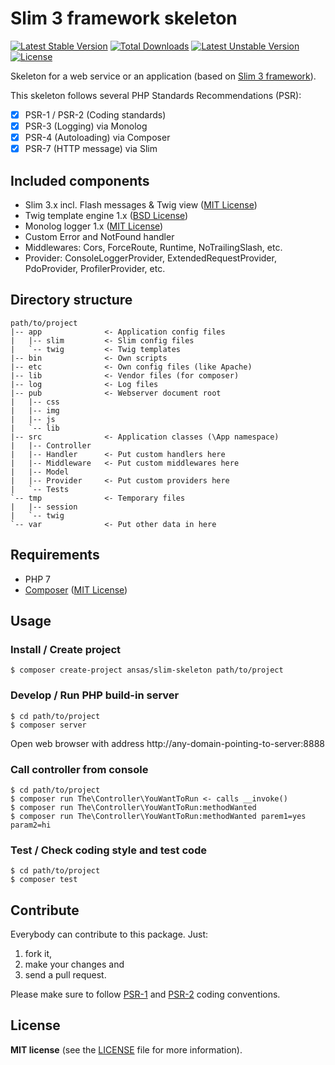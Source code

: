 # Slim 3 framework skeleton

[![Latest Stable Version](https://poser.pugx.org/ansas/slim-skeleton/v/stable)](https://packagist.org/packages/ansas/slim-skeleton)
[![Total Downloads](https://poser.pugx.org/ansas/slim-skeleton/downloads)](https://packagist.org/packages/ansas/slim-skeleton)
[![Latest Unstable Version](https://poser.pugx.org/ansas/slim-skeleton/v/unstable)](https://packagist.org/packages/ansas/slim-skeleton)
[![License](https://poser.pugx.org/ansas/slim-skeleton/license)](https://packagist.org/packages/ansas/slim-skeleton)

Skeleton for a web service or an application (based on [Slim 3 framework](http://slimframework.com/)).

This skeleton follows several PHP Standards Recommendations (PSR):
- [x] PSR-1 / PSR-2 (Coding standards)
- [x] PSR-3 (Logging) via Monolog
- [x] PSR-4 (Autoloading) via Composer
- [x] PSR-7 (HTTP message) via Slim

## Included components
* Slim 3.x incl. Flash messages & Twig view ([MIT License](https://github.com/slimphp/Slim/blob/3.x/LICENSE.md))
* Twig template engine 1.x ([BSD License](https://github.com/twigphp/Twig/blob/1.x/LICENSE))
* Monolog logger 1.x ([MIT License](https://github.com/Seldaek/monolog/blob/master/LICENSE))
* Custom Error and NotFound handler
* Middlewares: Cors, ForceRoute, Runtime, NoTrailingSlash, etc.
* Provider: ConsoleLoggerProvider, ExtendedRequestProvider, PdoProvider, ProfilerProvider, etc.

## Directory structure
```
path/to/project
|-- app              <- Application config files
|   |-- slim         <- Slim config files
|   `-- twig         <- Twig templates
|-- bin              <- Own scripts
|-- etc              <- Own config files (like Apache)
|-- lib              <- Vendor files (for composer)
|-- log              <- Log files
|-- pub              <- Webserver document root
|   |-- css
|   |-- img
|   |-- js
|   `-- lib
|-- src              <- Application classes (\App namespace)
|   |-- Controller
|   |-- Handler      <- Put custom handlers here
|   |-- Middleware   <- Put custom middlewares here
|   |-- Model
|   |-- Provider     <- Put custom providers here
|   `-- Tests
`-- tmp              <- Temporary files
|   |-- session
|   `-- twig
`-- var              <- Put other data in here
```

## Requirements

* PHP 7
* [Composer](https://getcomposer.org/) ([MIT License](https://github.com/composer/composer/blob/master/LICENSE))

## Usage

### Install / Create project

```shell
$ composer create-project ansas/slim-skeleton path/to/project
```

### Develop / Run PHP build-in server

```shell
$ cd path/to/project
$ composer server
```
Open web browser with address http://any-domain-pointing-to-server:8888

### Call controller from console

```shell
$ cd path/to/project
$ composer run The\Controller\YouWantToRun <- calls __invoke()
$ composer run The\Controller\YouWantToRun:methodWanted
$ composer run The\Controller\YouWantToRun:methodWanted parem1=yes param2=hi
```

### Test / Check coding style and test code

```shell
$ cd path/to/project
$ composer test
```

## Contribute

Everybody can contribute to this package. Just:

1. fork it, 
2. make your changes and 
3. send a pull request.

Please make sure to follow [PSR-1](https://github.com/php-fig/fig-standards/blob/master/accepted/PSR-1-basic-coding-standard.md) and [PSR-2](https://github.com/php-fig/fig-standards/blob/master/accepted/PSR-2-coding-style-guide.md) coding conventions.


## License

__MIT license__ (see the [LICENSE](LICENSE.md) file for more information).
